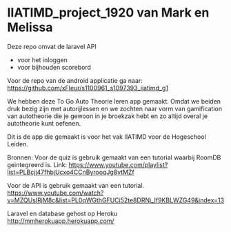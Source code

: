 <h1> IIATIMD_project_1920 van Mark en Melissa </h1>

Deze repo omvat de laravel API
- voor het inloggen
- voor bijhouden scorebord 

Voor de repo van de android applicatie ga naar:
 https://github.com/xFleur/s1100961_s1097393_iiatimd_g1

We hebben deze To Go Auto Theorie leren app gemaakt. Omdat we beiden druk bezig zijn met autorijlessen en we zochten naar vorm van gamification van autotheorie die je gewoon in je broekzak hebt en zo altijd overal je autotheorie kunt oefenen.

Dit is de app die gemaakt is voor het vak IIATIMD voor de Hogeschool Leiden.

Bronnen: Voor de quiz is gebruik gemaakt van een tutorial waarbij RoomDB geintegreerd is. Link: https://www.youtube.com/playlist?list=PLBcjj47fhbjUcxo4CCnByrooqJg8vtMZf

Voor de API is gebruik gemaakt van een tutorial. https://www.youtube.com/watch?v=MZQUsIRjM8c&list=PL0qWGthGFUCi52te8DRNi_If9KBLWZG49&index=13

Laravel en database gehost op Heroku http://mmherokuapp.herokuapp.com/